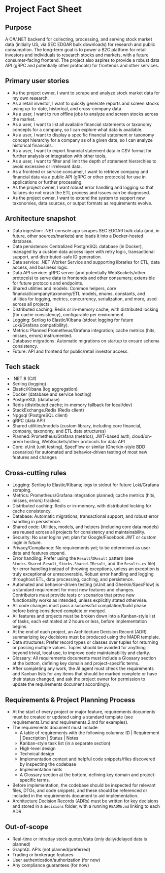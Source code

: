 # Project Fact Sheet

## Purpose
A C#/.NET backend for collecting, processing, and serving stock market data (initially US, via SEC EDGAR bulk downloads) for research and public consumption. The long-term goal is to power a B2C platform for retail investors and individuals to research stocks and markets, with a future consumer-facing frontend. The project also aspires to provide a robust data API (gRPC and potentially other protocols) for frontends and other services.

## Primary user stories
- As the project owner, I want to scrape and analyze stock market data for my own research.
- As a retail investor, I want to quickly generate reports and screen stocks using up-to-date, historical, and cross-company data.
- As a user, I want to run offline jobs to analyze and screen stocks across the market.
- As a user, I want to list all available financial statements or taxonomy concepts for a company, so I can explore what data is available.
- As a user, I want to display a specific financial statement or taxonomy concept hierarchy for a company as of a given date, so I can analyze historical financials.
- As a user, I want to export financial statement data in CSV format for further analysis or integration with other tools.
- As a user, I want to filter and limit the depth of statement hierarchies to avoid excessive or irrelevant data.
- As a frontend or service consumer, I want to retrieve company and financial data via a public API (gRPC or other protocols) for use in applications or further processing.
- As the project owner, I want robust error handling and logging so that failures do not crash the ETL process and issues can be diagnosed.
- As the project owner, I want to extend the system to support new taxonomies, data sources, or output formats as requirements evolve.

## Architecture snapshot
- Data ingestion: .NET console app scrapes SEC EDGAR bulk data (and, in future, other sources/markets) and loads it into a Docker-hosted database.
- Data persistence: Centralized PostgreSQL database (in Docker), managed by a custom data access layer with retry logic, transactional support, and distributed-safe ID generation.
- Data service: .NET Worker Service and supporting libraries for ETL, data access, and business logic.
- Data API service: gRPC server (and potentially WebSockets/other protocols) to serve data to frontends and other consumers; extensible for future protocols and endpoints.
- Shared utilities and models: Common helpers, core financial/company/taxonomy/ETL models, enums, constants, and utilities for logging, metrics, concurrency, serialization, and more, used across all projects.
- Distributed caching: Redis or in-memory cache, with distributed locking (for cache consistency), configurable per environment.
- Logging: Serilog to Elastic/Kibana (stdout logging for future Loki/Grafana compatibility).
- Metrics: Planned Prometheus/Grafana integration; cache metrics (hits, misses, errors) instrumented.
- Database migrations: Automatic migrations on startup to ensure schema consistency.
- Future: API and frontend for public/retail investor access.

## Tech stack
- .NET 8 (C#)
- Serilog (logging)
- Elastic/Kibana (log aggregation)
- Docker (database and service hosting)
- PostgreSQL (database)
- Redis (distributed cache; in-memory fallback for local/dev)
- StackExchange.Redis (Redis client)
- Npgsql (PostgreSQL client)
- gRPC (data API)
- Shared utilities/models (custom library, including core financial, company, taxonomy, and ETL data structures)
- Planned: Prometheus/Grafana (metrics), JWT-based auth, cloud/on-prem hosting, WebSockets/other protocols for data API
- Core: xUnit (unit testing), SpecFlow or similar (Gherkin-style BDD scenarios) for automated and behavior-driven testing of most new features and changes

## Cross-cutting rules
- Logging: Serilog to Elastic/Kibana; logs to stdout for future Loki/Grafana scraping.
- Metrics: Prometheus/Grafana integration planned; cache metrics (hits, misses, errors) tracked.
- Distributed caching: Redis or in-memory, with distributed locking for cache consistency.
- Database: Automatic migrations, transactional support, and robust error handling in persistence.
- Shared code: Utilities, models, and helpers (including core data models) are reused across all projects for consistency and maintainability.
- Security: No user logins yet; plan for Google/Facebook JWT or custom login in future.
- Privacy/Compliance: No requirements yet; to be determined as user data and features expand.
- Error handling: Prefer using the `Result`/`IResult` pattern (see `Stocks.Shared.Result`, `Stocks.Shared.IResult`, and the `Results.cs` file) for error handling instead of throwing exceptions, unless an exception is truly exceptional or unrecoverable. Robust error handling and logging throughout ETL, data processing, caching, and persistence.
- Automated and behavior-driven testing (xUnit and Gherkin/SpecFlow) is a standard requirement for most new features and changes. Contributors must provide tests or scenarios that prove new functionality works as intended, unless explicitly stated otherwise.
- All code changes must pass a successful compilation/build phase before being considered complete or merged.
- All features and projects must be broken down into a Kanban-style list of tasks, each estimated at 2 hours or less, before implementation begins.
- At the end of each project, an Architecture Decision Record (ADR) summarizing key decisions must be produced using the MADR template.
- Data structures: Prefer record types or classes over tuples for returning or passing multiple values. Tuples should be avoided for anything beyond trivial, local use, to improve code maintainability and clarity.
- Glossary: All requirements documents must include a Glossary section at the bottom, defining key domain and project-specific terms.
- After completing any work, the AI agent must check the requirements and Kanban lists for any items that should be marked complete or have their status changed, and ask the project owner for permission to update the requirements document accordingly.

## Requirements & Project Planning Process
- At the start of every project or major feature, requirements documents must be created or updated using a standard template (see requirements.1.md and requirements.2.md for examples).
- The requirements document must include:
  - A table of requirements with the following columns: ID | Requirement | Description | Status | Notes
  - Kanban-style task list (in a separate section)
  - High-level design
  - Technical design
  - Implementation context and helpful code snippets/files discovered by inspecting the codebase
  - Implementation hints
  - A Glossary section at the bottom, defining key domain and project-specific terms.
- Before implementation, the codebase should be inspected for relevant files, DTOs, and code snippets, and these should be referenced or included in the requirements document to aid implementation.
- Architecture Decision Records (ADRs) must be written for key decisions and stored in a `decisions` folder, with a running `README.md` linking to each ADR.

## Out-of-scope
- Real-time or intraday stock quotes/data (only daily/delayed data is planned)
- GraphQL APIs (not planned/preferred)
- Trading or brokerage features
- User authentication/authorization (for now)
- Any compliance guarantees (for now)
